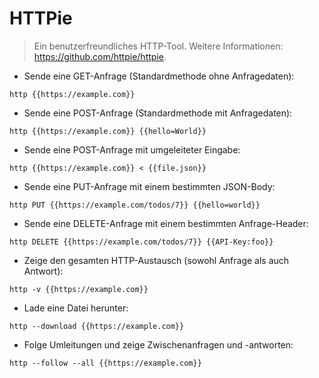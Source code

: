 # HTTPie

> Ein benutzerfreundliches HTTP-Tool.
> Weitere Informationen: <https://github.com/httpie/httpie>.

- Sende eine GET-Anfrage (Standardmethode ohne Anfragedaten):

`http {{https://example.com}}`

- Sende eine POST-Anfrage (Standardmethode mit Anfragedaten):

`http {{https://example.com}} {{hello=World}}`

- Sende eine POST-Anfrage mit umgeleiteter Eingabe:

`http {{https://example.com}} < {{file.json}}`

- Sende eine PUT-Anfrage mit einem bestimmten JSON-Body:

`http PUT {{https://example.com/todos/7}} {{hello=world}}`

- Sende eine DELETE-Anfrage mit einem bestimmten Anfrage-Header:

`http DELETE {{https://example.com/todos/7}} {{API-Key:foo}}`

- Zeige den gesamten HTTP-Austausch (sowohl Anfrage als auch Antwort):

`http -v {{https://example.com}}`

- Lade eine Datei herunter:

`http --download {{https://example.com}}`

- Folge Umleitungen und zeige Zwischenanfragen und -antworten:

`http --follow --all {{https://example.com}}`
